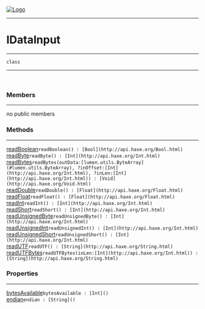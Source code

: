 
[![Logo](../../../images/logo.png)](../../../api/index.html)

---



<h1>IDataInput</h1>



---

`class`
<span class="meta">

</span>


---

&nbsp;
&nbsp;

<h3>Members</h3> <hr/>no public members

<h3>Methods</h3> <hr/><span class="method apipage">
            <a name="readBoolean"><a class="lift" href="#readBoolean">readBoolean</a></a><code class="signature apipage">readBoolean() : [Bool](http://api.haxe.org/Bool.html)</code><br/><span class="small_desc_flat"></span>
        </span>
    <span class="method apipage">
            <a name="readByte"><a class="lift" href="#readByte">readByte</a></a><code class="signature apipage">readByte() : [Int](http://api.haxe.org/Int.html)</code><br/><span class="small_desc_flat"></span>
        </span>
    <span class="method apipage">
            <a name="readBytes"><a class="lift" href="#readBytes">readBytes</a></a><code class="signature apipage">readBytes(outData:<span>[lumen.utils.ByteArray](#lumen.utils.ByteArray)</span>, ?inOffset:<span>[Int](http://api.haxe.org/Int.html)</span>, ?inLen:<span>[Int](http://api.haxe.org/Int.html)</span>) : [Void](http://api.haxe.org/Void.html)</code><br/><span class="small_desc_flat"></span>
        </span>
    <span class="method apipage">
            <a name="readDouble"><a class="lift" href="#readDouble">readDouble</a></a><code class="signature apipage">readDouble() : [Float](http://api.haxe.org/Float.html)</code><br/><span class="small_desc_flat"></span>
        </span>
    <span class="method apipage">
            <a name="readFloat"><a class="lift" href="#readFloat">readFloat</a></a><code class="signature apipage">readFloat() : [Float](http://api.haxe.org/Float.html)</code><br/><span class="small_desc_flat"></span>
        </span>
    <span class="method apipage">
            <a name="readInt"><a class="lift" href="#readInt">readInt</a></a><code class="signature apipage">readInt() : [Int](http://api.haxe.org/Int.html)</code><br/><span class="small_desc_flat"></span>
        </span>
    <span class="method apipage">
            <a name="readShort"><a class="lift" href="#readShort">readShort</a></a><code class="signature apipage">readShort() : [Int](http://api.haxe.org/Int.html)</code><br/><span class="small_desc_flat"></span>
        </span>
    <span class="method apipage">
            <a name="readUnsignedByte"><a class="lift" href="#readUnsignedByte">readUnsignedByte</a></a><code class="signature apipage">readUnsignedByte() : [Int](http://api.haxe.org/Int.html)</code><br/><span class="small_desc_flat"></span>
        </span>
    <span class="method apipage">
            <a name="readUnsignedInt"><a class="lift" href="#readUnsignedInt">readUnsignedInt</a></a><code class="signature apipage">readUnsignedInt() : [Int](http://api.haxe.org/Int.html)</code><br/><span class="small_desc_flat"></span>
        </span>
    <span class="method apipage">
            <a name="readUnsignedShort"><a class="lift" href="#readUnsignedShort">readUnsignedShort</a></a><code class="signature apipage">readUnsignedShort() : [Int](http://api.haxe.org/Int.html)</code><br/><span class="small_desc_flat"></span>
        </span>
    <span class="method apipage">
            <a name="readUTF"><a class="lift" href="#readUTF">readUTF</a></a><code class="signature apipage">readUTF() : [String](http://api.haxe.org/String.html)</code><br/><span class="small_desc_flat"></span>
        </span>
    <span class="method apipage">
            <a name="readUTFBytes"><a class="lift" href="#readUTFBytes">readUTFBytes</a></a><code class="signature apipage">readUTFBytes(inLen:<span>[Int](http://api.haxe.org/Int.html)</span>) : [String](http://api.haxe.org/String.html)</code><br/><span class="small_desc_flat"></span>
        </span>
    

<h3>Properties</h3> <hr/><span class="property apipage">
            <a name="bytesAvailable"><a class="lift" href="#bytesAvailable">bytesAvailable</a></a><code class="signature apipage">bytesAvailable : [Int]()</code><br/><span class="small_desc_flat"></span>
        </span><span class="property apipage">
            <a name="endian"><a class="lift" href="#endian">endian</a></a><code class="signature apipage">endian : [String]()</code><br/><span class="small_desc_flat"></span>
        </span>

&nbsp;
&nbsp;
&nbsp;